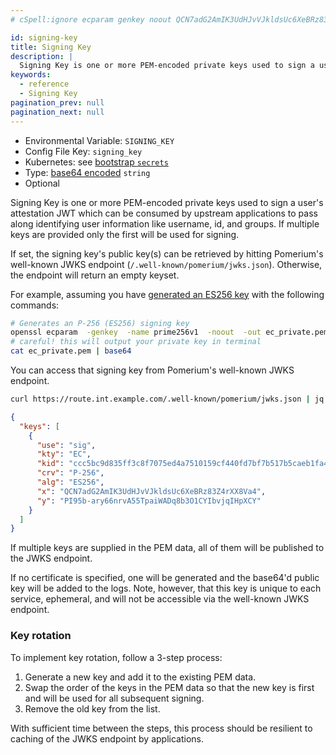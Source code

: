 ```yaml
---
# cSpell:ignore ecparam genkey noout QCN7adG2AmIK3UdHJvVJkldsUc6XeBRz83Z4rXX8Va4 ary66nrvA55TpaiWADq8b3O1CYIbvjqIHpXCY

id: signing-key
title: Signing Key
description: |
  Signing Key is one or more PEM-encoded private keys used to sign a user's attestation JWT which can be consumed by upstream applications to pass along identifying user information like username, id, and groups. If multiple keys are provided only the first will be used for signing.
keywords:
  - reference
  - Signing Key
pagination_prev: null
pagination_next: null
---
```


- Environmental Variable: `SIGNING_KEY`
- Config File Key: `signing_key`
- Kubernetes: see [bootstrap `secrets`](/docs/kubernetes/reference#spec)
- Type: [base64 encoded](https://en.wikipedia.org/wiki/Base64) `string`
- Optional

Signing Key is one or more PEM-encoded private keys used to sign a user's attestation JWT which can be consumed by upstream applications to pass along identifying user information like username, id, and groups. If multiple keys are provided only the first will be used for signing.

If set, the signing key's public key(s) can be retrieved by hitting Pomerium's well-known JWKS endpoint (`/.well-known/pomerium/jwks.json`). Otherwise, the endpoint will return an empty keyset.

For example, assuming you have [generated an ES256 key](https://github.com/pomerium/pomerium/blob/main/scripts/generate_self_signed_signing_key.sh) with the following commands:

```bash
# Generates an P-256 (ES256) signing key
openssl ecparam  -genkey  -name prime256v1  -noout  -out ec_private.pem
# careful! this will output your private key in terminal
cat ec_private.pem | base64
```

You can access that signing key from Pomerium's well-known JWKS endpoint.

```bash
curl https://route.int.example.com/.well-known/pomerium/jwks.json | jq
```

```json
{
  "keys": [
    {
      "use": "sig",
      "kty": "EC",
      "kid": "ccc5bc9d835ff3c8f7075ed4a7510159cf440fd7bf7b517b5caeb1fa419ee6a1",
      "crv": "P-256",
      "alg": "ES256",
      "x": "QCN7adG2AmIK3UdHJvVJkldsUc6XeBRz83Z4rXX8Va4",
      "y": "PI95b-ary66nrvA55TpaiWADq8b3O1CYIbvjqIHpXCY"
    }
  ]
}
```

If multiple keys are supplied in the PEM data, all of them will be published to the JWKS endpoint.

If no certificate is specified, one will be generated and the base64'd public key will be added to the logs. Note, however, that this key is unique to each service, ephemeral, and will not be accessible via the well-known JWKS endpoint.

### Key rotation

To implement key rotation, follow a 3-step process:

1. Generate a new key and add it to the existing PEM data.
2. Swap the order of the keys in the PEM data so that the new key is first and will be used for all subsequent signing.
3. Remove the old key from the list.

With sufficient time between the steps, this process should be resilient to caching of the JWKS endpoint by applications.
